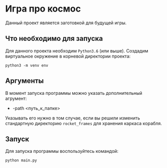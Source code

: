 # Игра про космос
Данный проект является заготовкой для будущей игры.

## Что необходимо для запуска
Для данного проекта необходим `Python3.6` (или выше).
Создадим виртуальное окружение в корневой директории проекта:
```
python3 -m venv env
```

## Аргументы
В момент запуска программы можно указать дополнительный агрумент:
* -path <путь_к_папке>

Указывать его нужно в том случае, если вы решили изменить стандартную директорию `rocket_frames` для хранения каркаса корабля.

## Запуск
Для запуска программы воспользуйтесь командой:
```
python main.py
```
